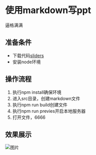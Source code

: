# 使用markdown写ppt  
逼格满满  

## 准备条件  
- 下载代码[sliders](https://github.com/teddy-ma/sliders.git)
- 安装node环境  

## 操作流程  
1. 执行npm install确保环境  
2. 进入src目录，创建markdown文件  
3. 执行npm run build创建文件  
4. 执行npm run previes开启本地服务器  
5. 打开文件，6666  

## 效果展示  
![图片](http://img.zcool.cn/community/0117e2571b8b246ac72538120dd8a4.jpg@1280w_1l_2o_100sh.jpg)